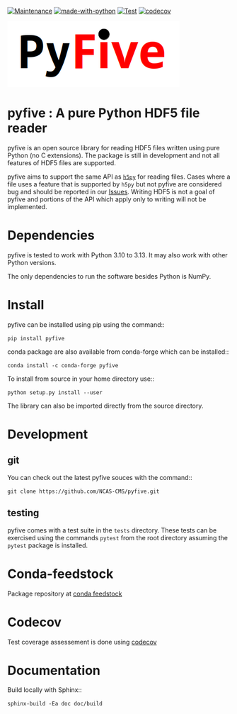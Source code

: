 [![Maintenance](https://img.shields.io/badge/Maintained%3F-yes-green.svg)](https://GitHub.com/Naereen/StrapDown.js/graphs/commit-activity)
[![made-with-python](https://img.shields.io/badge/Made%20with-Python-1f425f.svg)](https://www.python.org/)
[![Test](https://github.com/NCAS-CMS/pyfive/actions/workflows/pytest.yml/badge.svg)](https://github.com/NCAS-CMS/pyfive/actions/workflows/pytest.yml)
[![codecov](https://codecov.io/gh/NCAS-CMS/pyfive/graph/badge.svg?token=3In5JuzeGK)](https://codecov.io/gh/NCAS-CMS/pyfive)

![pyfive-logo](https://github.com/NCAS-CMS/pyfive/blob/main/doc/figures/Pyfive-logo.png)

pyfive : A pure Python HDF5 file reader
=======================================

pyfive is an open source library for reading HDF5 files written using
pure Python (no C extensions). The package is still in development and not all
features of HDF5 files are supported.

pyfive aims to support the same API as [`h5py`](https://github.com/h5py/h5py)
for reading files. Cases where a file uses a feature that is supported by `h5py`
but not pyfive are considered bug and should be reported in our [Issues](https://github.com/NCAS-CMS/pyfive/issues).
Writing HDF5 is not a goal of pyfive and portions of the API which apply only to writing will not be
implemented.

Dependencies
============

pyfive is tested to work with Python 3.10 to 3.13.  It may also work
with other Python versions.

The only dependencies to run the software besides Python is NumPy.

Install
=======

pyfive can be installed using pip using the command::

    pip install pyfive

conda package are also available from conda-forge which can be installed::

    conda install -c conda-forge pyfive

To install from source in your home directory use::

    python setup.py install --user

The library can also be imported directly from the source directory.


Development
===========

git
---

You can check out the latest pyfive souces with the command::

    git clone https://github.com/NCAS-CMS/pyfive.git

testing
-------

pyfive comes with a test suite in the ``tests`` directory.  These tests can be
exercised using the commands ``pytest`` from the root directory assuming the
``pytest`` package is installed.

Conda-feedstock
===============

Package repository at [conda feedstock](https://github.com/conda-forge/pyfive-feedstock)

Codecov
=======

Test coverage assessement is done using [codecov](https://app.codecov.io/gh/NCAS-CMS/pyfive/)

Documentation
=============

Build locally with Sphinx::

    sphinx-build -Ea doc doc/build
